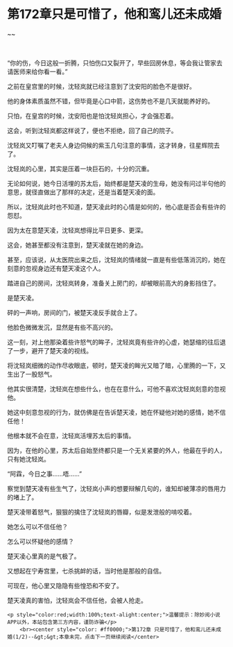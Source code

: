 # 第172章只是可惜了，他和鸾儿还未成婚
~~
    	    <p name="pagetop" href="javascript:void(0);" onclick="return false" style="line-height: 35px;padding: 10px;color: #333;"> </p><p>“你的伤，今日这般一折腾，只怕伤口又裂开了，早些回房休息，等会我让管家去请医师来给你看一看。”</p><p>之前在皇宫里的时候，沈轻岚就已经注意到了沈安阳的脸色不是很好。</p><p>他的身体素质虽然不错，但毕竟是心口中箭，这伤势也不是几天就能养好的。</p><p>只怕，在皇宫的时候，沈安阳也是怕沈轻岚担心，才会强忍着。</p><p>这会，听到沈轻岚都这样说了，便也不拒绝，回了自己的院子。</p><p>沈轻岚又叮嘱了老夫人身边伺候的紫玉几句注意的事情，这才转身，往星辉院去了。</p><p>沈轻岚的心里，其实是压着一块巨石的，十分的沉重。</p><p>无论如何说，她今日活埋的苏太后，始终都是楚天凌的生母，她没有问过半句他的意思，就径直做出了那样的决定，还是当着楚天凌的面。</p><p>所以，沈轻岚此时也不知道，楚天凌此时的心情是如何的，他心底是否会有些许的怨怼。</p><p>因为太在意楚天凌，沈轻岚想得比平日更多、更深。</p><p>这会，她甚至都没有注意到，楚天凌就在她的身边。</p><p>甚至，应该说，从太医院出来之后，沈轻岚的情绪就一直是有些低落消沉的，她在刻意的忽视身边还有楚天凌这个人。</p><p>踏进自己的房间，沈轻岚转身，准备关上房门的，却被眼前高大的身影挡住了。</p><p>是楚天凌。</p><p>砰的一声响，房间的门，被楚天凌反手就合上了。</p><p>他脸色微微发沉，显然是有些不高兴的。</p><p>这一刻，对上他那染着些许怒气的眸子，沈轻岚竟有些许的心虚，她瑟缩的往后退了一步，避开了楚天凌的视线。</p><p>将沈轻岚细微的动作尽收眼底，顿时，楚天凌的眸光又暗了暗，心里腾的一下，又生出了一股怒气。</p><p>他其实很清楚，沈轻岚在想些什么，也在在意什么，可他不喜欢沈轻岚刻意的忽视他。</p><p>她这中刻意忽视的行为，就仿佛是在告诉楚天凌，她在怀疑他对她的感情，她不信任他！</p><p>他根本就不会在意，沈轻岚活埋苏太后的事情。</p><p>因为，在他的心里，苏太后自始至终都只是一个无关紧要的外人，他最在乎的人，只有她沈轻岚。</p><p>“阿霖，今日之事……唔……”</p><p>察觉到楚天凌有些生气了，沈轻岚小声的想要辩解几句的，谁知却被薄凉的唇用力的堵上了。</p><p>楚天凌带着怒气，狠狠的擒住了沈轻岚的唇瓣，似是发泄般的啃咬着。</p><p>她怎么可以不信任他？</p><p>怎么可以怀疑他的感情？</p><p>楚天凌心里真的是气极了。</p><p>又想起在宁寿宫里，七杀挑衅的话，当时他是那般的自信。</p><p>可现在，他心里又隐隐有些惶恐和不安了。</p><p>楚天凌真的害怕，沈轻岚会不信任他，会被人抢走。</p>
    	
   	<p style="color:red;width:100%;text-alight:center;">温馨提示：除妙阅小说APP以外，本站包含第三方内容，谨防诈骗</p>
    	<br><center style="color: #ff0000;">第172章 只是可惜了，他和鸾儿还未成婚(1/2)--&gt;&gt;本章未完，点击下一页继续阅读</center>
    	